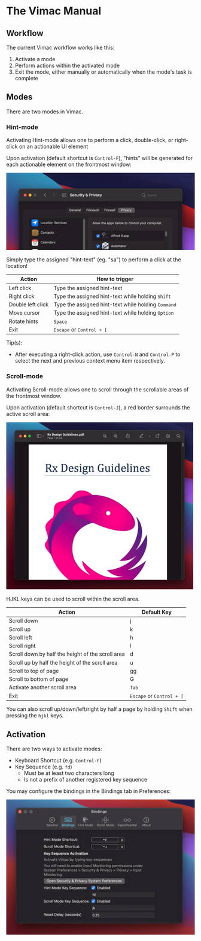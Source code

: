 # The Vimac Manual

## Workflow

The current Vimac workflow works like this:

1. Activate a mode
2. Perform actions within the activated mode
3. Exit the mode, either manually or automatically when the mode's task is complete

## Modes

There are two modes in Vimac.

### Hint-mode

Activating Hint-mode allows one to perform a click, double-click, or right-click on an actionable UI element

Upon activation (default shortcut is `Control-F`), "hints" will be generated for each actionable element on the frontmost window:

<img src="hint-mode.gif">

Simply type the assigned "hint-text" (eg. "sa") to perform a click at the location!

| Action      | How to trigger |
|-----------|-------------
| Left click | Type the assigned hint-text |
| Right click | Type the assigned hint-text while holding `Shift` |
| Double left click | Type the assigned hint-text while holding `Command` |
| Move cursor | Type the assigned hint-text while holding `Option` |
| Rotate hints | `Space` |
| Exit | `Escape` or `Control + [`|

Tip(s):
- After executing a right-click action, use `Control-N` and `Control-P` to select the next and previous context menu item respectively.

### Scroll-mode

Activating Scroll-mode allows one to scroll through the scrollable areas of the frontmost window.

Upon activation (default shortcut is `Control-J`), a red border surrounds the active scroll area:

<img src="scroll-mode.gif">

HJKL keys can be used to scroll within the scroll area.

| Action      | Default Key |
|-----------|-------------
| Scroll down | j |
| Scroll up | k |
| Scroll left | h |
| Scroll right | l |
| Scroll down by half the height of the scroll area | d |
| Scroll up by half the height of the scroll area | u |
| Scroll to top of page | gg |
| Scroll to bottom of page | G |
| Activate another scroll area | `Tab` |
| Exit | `Escape` or `Control + [`|

You can also scroll up/down/left/right by half a page by holding `Shift` when pressing the `hjkl` keys.

## Activation

There are two ways to activate modes:

- Keyboard Shortcut (e.g. `Control-F`)
- Key Sequence (e.g. `fd`)
  - Must be at least two characters long
  - Is not a prefix of another registered key sequence

You may configure the bindings in the Bindings tab in Preferences:

<img src="bindings.png">